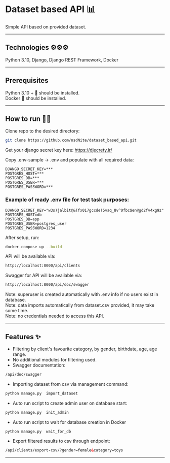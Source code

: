 # Dataset based API 📊
Simple API based on provided dataset.
___
## Technologies ⚙️⚙️⚙️
Python 3.10, Django, Django REST Framework, Docker
___
## Prerequisites
Python 3.10 + 🐍 should be installed.  
Docker 🐳 should be installed.
___
## How to run 🏃🏻

Clone repo to the desired directory:

```bash
git clone https://github.com/nsdNite/dataset_based_api.git
```

Get your django secret key here: https://djecrety.ir/  

Copy .env-sample -> .env and populate with all required data:
```text
DJANGO_SECRET_KEY=***
POSTGRES_HOST=***
POSTGRES_DB=***
POSTGRES_USER=***
POSTGRES_PASSWORD=***
```
### Example of ready .env file for test task purposes:
```text
DJANGO_SECRET_KEY="w3s)jalbit@&(fx017gccde(5vaq_8v^0fbc$en@gd2fv4xg9z"
POSTGRES_HOST=db
POSTGRES_DB=app
POSTGRES_USER=postgres_user
POSTGRES_PASSWORD=1234
```
After setup, run:
```bash
docker-compose up --build
````
API will be available via:
```html
http://localhost:8000/api/clients
```
Swagger for API will be available via:
```html
http://localhost:8000/api/doc/swagger
```

Note: superuser is created automatically with .env info if no users exist in database.  
Note: data imports automatically from dataset.csv provided, it may take some time.  
Note: no credentials needed to access this API.
___
## Features ✨
- Filtering by client's favourite category, by gender, birthdate, age, age range.
- No additional modules for filtering used.
- Swagger documentation:
```html
/api/doc/swagger
```
- Importing dataset from csv via management command:
```python
python manage.py  import_dataset
```
- Auto run script to create admin user on database start:
```python
python manage.py  init_admin
```
- Auto run script to wait for  database creation in Docker
```python
python manage.py  wait_for_db
```
- Export filtered results to csv through endpoint:
```html
/api/clients/export-csv/?gender=female&category=toys
```
___
